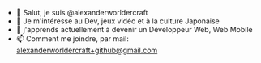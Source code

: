 - 👋 Salut, je suis @alexanderworldercraft
- 👀 Je m'intéresse au Dev, jeux vidéo et à la culture Japonaise
- 🌱 j'apprends actuellement à devenir un Développeur Web, Web Mobile
- 📫 Comment me joindre, par mail: alexanderworldercraft+github@gmail.com

<!---
alexanderworldercraft/alexanderworldercraft is a ✨ special ✨ repository because its `README.md` (this file) appears on your GitHub profile.
You can click the Preview link to take a look at your changes.
--->
